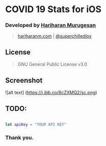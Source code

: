 #  COVID 19 Stats for iOS
### Developed by [Hariharan Murugesan](https://hariharanm.com)
> [hariharanm.com]((https://hariharanm.com)) | [@superchilledlox](https://www.twitter.com/superchilledlox)

## License
> GNU General Public License v3.0

## Screenshot

![alt text] (https://i.ibb.co/8cZXMQ2/sc.png)

## TODO:

``` swift

let apiKey = "YOUR API KEY"

```

### Thank you.

